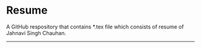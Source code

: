 # Resume


A GitHub respository that contains *.tex file which consists of resume of Jahnavi Singh Chauhan.

<hr>

